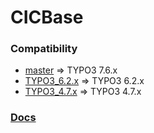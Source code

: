# CICBase

### Compatibility ###
* [master](https://github.com/castiron/cicbase/tree/master) => TYPO3 7.6.x
* [TYPO3_6.2.x](https://github.com/castiron/cicbase/tree/TYPO3_6.2.x) => TYPO3 6.2.x
* [TYPO3_4.7.x](https://github.com/castiron/cicbase/tree/TYPO3_4.7.x) => TYPO3 4.7.x

### [Docs](doc)